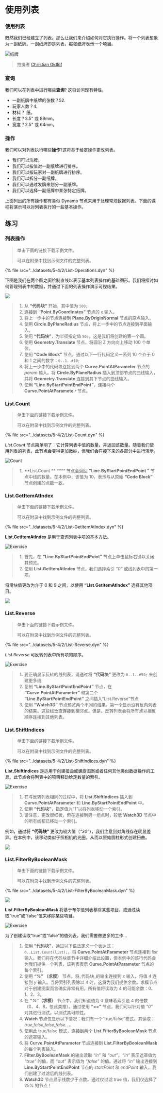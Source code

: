 # 使用列表

### 使用列表

既然我们已经建立了列表，那么让我们来介绍如何对它执行操作。将一个列表想象为一副纸牌。一副纸牌即是列表，每张纸牌表示一个项目。

![纸牌](../images/5-4/2/Playing\_cards\_modified.jpg)

> 拍摄者 [Christian Gidlöf](https://commons.wikimedia.org/wiki/File:Playing\_cards\_modified.jpg)

### 查询

我们可以在列表中进行哪些**查询**? 这将访问现有特性。

* 一副纸牌中纸牌的张数？52.
* 玩家人数？4.
* 材料？ 纸。
* 长度？3.5" 或 89mm。
* 宽度？2.5" 或 64mm。

### 操作

我们可以对列表执行哪些**操作**?这将基于给定操作更改列表。

* 我们可以洗牌。
* 我们可以按值对一副纸牌进行排序。
* 我们可以按玩家对一副纸牌进行排序。
* 我们可以拆分一副纸牌。
* 我们可以通过发牌来划分一副纸牌。
* 我们可以选择一副纸牌中某张特定纸牌。

上面列出的所有操作都有类似 Dynamo 节点来用于处理常规数据列表。下面的课程将演示可以对列表执行的一些基本操作。

## **练习**

### **列表操作**

> 单击下面的链接下载示例文件。
>
> 可以在附录中找到示例文件的完整列表。

{% file src="../datasets/5-4/2/List-Operations.dyn" %}

下图是我们在两个圆之间绘制直线以表示基本列表操作的基础图形。我们将探讨如何管理列表中的数据，并通过下面的列表操作演示可视结果。

![](<../images/5-4/2/working with list - list operation.jpg>)

> 1. 从 **“代码块”** 开始，其中值为 `500;`
> 2. 连接到 **“Point.ByCoordinates”** 节点的 x 输入。
> 3. 将上一步中的节点连接到 **Plane.ByOriginNormal** 节点的原点输入。
> 4. 使用 **Circle.ByPlaneRadius** 节点，将上一步中的节点连接到平面输入。
> 5. 使用 **“代码块”**，为半径指定值 `50;`。这是我们将创建的第一个圆。
> 6. 使用 **Geometry.Translate** 节点，将圆沿 Z 方向向上移动 100 个单位。
> 7. 使用 **“Code Block”** 节点，通过以下一行代码定义一系列 10 个介于 0 和 1 之间的数字：`0..1..#10;`
> 8. 将上一步中的代码块连接到两个 **Curve.PointAtParameter** 节点的 _param_ 输入。将 **Circle.ByPlaneRadius** 插入到顶部节点的曲线输入，并将 **Geometry.Translate** 连接到其下节点的曲线输入。
> 9. 使用 **“Line.ByStartPointEndPoint”**，连接两个 **Curve.PointAtParamete** _r_ 节点。

### List.Count

> 单击下面的链接下载示例文件。
>
> 可以在附录中找到示例文件的完整列表。

{% file src="../datasets/5-4/2/List-Count.dyn" %}

_List.Count_ 节点简单明了：它计算列表中值的数量，并返回该数量。随着我们使用列表的列表，此节点会变得更加微妙，但我们会在接下来的各部分中进行演示。

![Count](<../images/5-4/2/working with list - list operation - list count.jpg>)

> 1. **List.Count ** _****_ 节点会返回 **“Line.ByStartPointEndPoint ”** 节点中线的数量。在本例中，该值为 10，表示与从原始 **“Code Block”** 节点创建的点数一致。

### List.GetItemAtIndex

> 单击下面的链接下载示例文件。
>
> 可以在附录中找到示例文件的完整列表。

{% file src="../datasets/5-4/2/List-GetItemAtIndex.dyn" %}

**List.GetItemAtIndex** 是用于查询列表中项的基本方法。

![Exercise](<../images/5-4/2/working with list - get item index 01.jpg>)

> 1. 首先，在 **“Line.ByStartPointEndPoint”** 节点上单击鼠标右键以关闭其预览。
> 2. 使用 **List.GetItemAtIndex** 节点，我们选择索引 _“0”_ 或线列表中的第一项。

将滑块值更改为介于 0 和 9 之间，以使用 **“List.GetItemAtIndex”** 选择其他项目。

![](<../images/5-4/2/working with list - get item index 02.gif>)

### List.Reverse

> 单击下面的链接下载示例文件。
>
> 可以在附录中找到示例文件的完整列表。

{% file src="../datasets/5-4/2/List-Reverse.dyn" %}

_List.Reverse_ 可反转列表中所有项的顺序。

![Exercise](<../images/5-4/2/working with list - list reverse.jpg>)

> 1. 要正确显示反转的线列表，请通过将 **“代码块”** 更改为 `0..1..#50;` 来创建更多线
> 2. 复制 **“Line.ByStartPointEndPoint”** 节点，在 **“Curve.PointAtParameter”** 和第二个 **“Line.ByStartPointEndPoint”** 之间插入“List.Reverse”节点
> 3. 使用 **“Watch3D”** 节点预览两个不同的结果。第一个显示没有反向列表的结果。这些线垂直连接到相邻点。但是，反转列表会将所有点以相反顺序连接到其他列表。

### List.ShiftIndices <a href="#listshiftindices" id="listshiftindices"></a>

> 单击下面的链接下载示例文件。
>
> 可以在附录中找到示例文件的完整列表。

{% file src="../datasets/5-4/2/List-ShiftIndices.dyn" %}

**List.ShiftIndices** 是适用于创建扭曲或螺旋图案或者任何其他类似数据操作的工具。此节点会将列表中的项目移动给定数量的索引。

![Exercise](<../images/5-4/2/working with list - shiftIndices 01.jpg>)

> 1. 在与反转列表相同的过程中，将 **List.ShiftIndices** 插入到 **Curve.PointAtParameter** 和 **Line.ByStartPointEndPoint** 中。
> 2. 使用 **“代码块”**，指定值为“1”以将列表移动一个索引。
> 3. 请注意，更改很细微，但在连接到另一组点时，较低 **Watch3D** 节点中的所有线都已移动一个索引。

例如，通过将 **“代码块”** 更改为较大值（_“30”_），我们注意到对角线存在明显差异。在本例中，该移动类似于照相机的光圈，从而以原始圆柱形式创建扭曲。

![](<../images/5-4/2/working with list - shiftIndices 02.jpg>)

### List.FilterByBooleanMask <a href="#listfilterbybooleanmask" id="listfilterbybooleanmask"></a>

> 单击下面的链接下载示例文件。
>
> 可以在附录中找到示例文件的完整列表。

{% file src="../datasets/5-4/2/List-FilterByBooleanMask.dyn" %}

![](../images/5-4/2/ListFilterBool.png)

**List.FilterByBooleanMask** 将基于布尔值列表移除某些项目，或通过读取“true”或“false”值来移除某些项目。

![Exercise](<../images/5-4/2/working with list - filter by bool mask.jpg>)

为了创建读取“true”或“false”的值列表，我们需要做更多的工作...

> 1. 使用 **“代码块”**，通过以下语法定义一个表达式：`0..List.Count(list);`。将 **Curve.PointAtParameter** 节点连接到 _list_ 输入。我们将在代码块章节中详细介绍此设置，但本例中的该行代码会为我们提供一个列表，该列表表示 **Curve.PointAtParameter** 节点的每个索引。
> 2. 使用 _**“%”**_ **（求模）** 节点，将_代码块_的输出连接到 _x_ 输入，将值 _4_ 连接到 _y_ 输入。当将索引列表除以 4 时，这将为我们提供余数。求模节点对于创建图案而言确实非常有用。所有值将读取为 4 的可能余数：0、1、2、3。
> 3. 在 _**“%”**_**（求模）** 节点中，我们知道值为 0 意味着索引是 4 的倍数（0、4、8，依此类推）。通过使用 **“==”** 节点，我们可以针对值 _“0”_ 对其进行测试，以测试其可除性。
> 4. **Watch** 节点仅显示以下情况：我们有一个“true/false”模式，其读取：_true,false,false,false..._。
> 5. 使用此 true/false 模式，连接到两个 **List.FilterByBooleanMask** 节点的遮罩输入。
> 6. 将 **Curve.PointAtParameter** 节点连接到 **List.FilterByBooleanMask** 的每个列表输入。
> 7. **Filter.ByBooleanMask** 的输出读取 _“in”_ 和 _“out”_。_“In”_ 表示遮罩值为 _“true”_ 的值，而 _“out”_ 表示值为 _“false”_ 的值。通过将 _“in”_ 输出连接到 **Line.ByStartPointEndPoint** 节点的 _startPoint_ 和 _endPoint_ 输入，我们创建了过滤后的线列表。
> 8. **Watch3D** 节点显示线数少于点数。通过仅过滤 true 值，我们仅选择了 25% 的节点！
